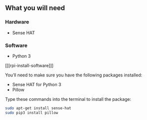 ## What you will need

### Hardware

* Sense HAT

### Software

+ Python 3

[[[rpi-install-software]]]

You’ll need to make sure you have the following packages installed:

+ Sense HAT for Python 3
+ Pillow

Type these commands into the terminal to install the package:

```bash
sudo apt-get install sense-hat
sudo pip3 install pillow
```
